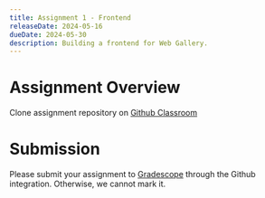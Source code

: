 ```yaml
---
title: Assignment 1 - Frontend
releaseDate: 2024-05-16
dueDate: 2024-05-30
description: Building a frontend for Web Gallery.
---
```


# Assignment Overview

Clone assignment repository on [Github Classroom](https://classroom.github.com/a/yVevoaXd)

# Submission

Please submit your assignment to [Gradescope](https://gradescope.ca/) through the Github integration. Otherwise, we cannot mark it.

